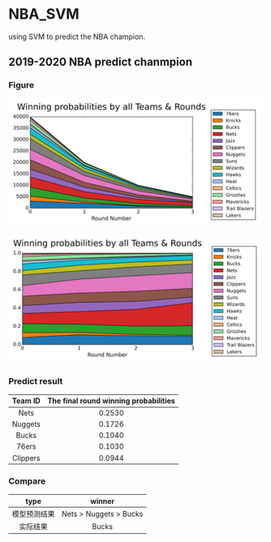 # NBA_SVM

using SVM to predict the NBA champion.

## 2019-2020 NBA predict chanmpion

### Figure

![Winning probabilities](./Figure_1.svg)

![champion probabilities](./Figure_2.svg)

### Predict result

|Team ID |  The final round winning probabilities |
|:-:| :-:|
| Nets |  0.2530 |
| Nuggets  |0.1726 |
| Bucks |  0.1040 |
| 76ers |   0.1030 |
| Clippers  | 0.0944 |

### Compare

| type | winner |  
| :-: | :-:|
| 模型预测结果 | Nets > Nuggets > Bucks |  
| 实际结果 | Bucks |
